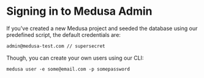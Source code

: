 # Signing in to Medusa Admin

If you've created a new Medusa project and seeded the database using our predefined script, the default credentials are:
```bash
admin@medusa-test.com // supersecret
```

Though, you can create your own users using our CLI:
```
medusa user -e some@email.com -p somepassword
```